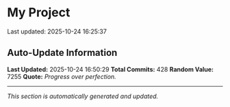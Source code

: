 # My Project


Last updated: 2025-10-24 16:25:37



















































































































































































































































































































































































































































































































































































































































































































































































































































## Auto-Update Information

**Last Updated:** 2025-10-24 16:50:29
**Total Commits:** 428
**Random Value:** 7255
**Quote:** _Progress over perfection._

---
_This section is automatically generated and updated._